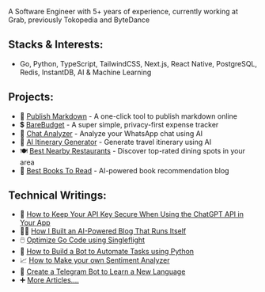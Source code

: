 A Software Engineer with 5+ years of experience, currently working at Grab, previously Tokopedia and ByteDance

## Stacks & Interests:
- Go, Python, TypeScript, TailwindCSS, Next.js, React Native, PostgreSQL, Redis, InstantDB, AI & Machine Learning

## Projects:
- 📄 <a href="https://publishmarkdown.com/" target="_blank">Publish Markdown</a> - A one-click tool to publish markdown online
- 💲 <a href="https://barebudget.app/" target="_blank">BareBudget</a> - A super simple, privacy-first expense tracker
- 💬 <a href="https://chatanalyzer.app/" target="_blank">Chat Analyzer</a> - Analyze your WhatsApp chat using AI
- 📃 <a href="https://itinerai.fly.dev/" target="_blank">AI Itinerary Generator</a> - Generate travel itinerary using AI
- 🍽️ <a href="https://best-nearby-restaurants.herokuapp.com" target="_blank">Best Nearby Restaurants</a> - Discover top-rated dining spots in your area
- 📔 <a href="https://bestbookstoread.info" target="_blank">Best Books To Read</a> - AI-powered book recommendation blog

## Technical Writings:
- 🔑 <a href="https://medium.com/@dzakyputra/how-to-keep-your-api-key-secure-when-using-the-chatgpt-api-in-your-app-13de2a19b73d" target="_blank">How to Keep Your API Key Secure When Using the ChatGPT API in Your App</a>
- ✍🏼 <a href="https://levelup.gitconnected.com/how-i-built-an-ai-powered-blog-that-runs-itself-339421fbd5d1" target="_blank">How I Built an AI-Powered Blog That Runs Itself</a>
- 🖱️ <a href="https://medium.com/gitconnected/optimize-your-go-code-using-singleflight-3f11a808324" target="_blank">Optimize Go Code using Singleflight</a>
- 🤖 <a href="https://medium.com/free-code-camp/how-to-build-a-bot-to-automate-your-mindless-tasks-using-python-and-google-bigquery-a34faf7fb74" target="_blank">How to Build a Bot to Automate Tasks using Python</a>
- 📈 <a href="https://medium.com/free-code-camp/how-to-make-your-own-sentiment-analyzer-using-python-and-googles-natural-language-api-9e91e1c493e" target="_blank">How to Make your own Sentiment Analyzer</a>
- 📝 <a href="https://medium.com/towards-data-science/create-a-telegram-bot-to-help-you-learn-a-new-language-aef10607b5f9" target="_blank">Create a Telegram Bot to Learn a New Language</a>
- ➕ <a href="https://medium.com/@dzakyputra" target="_blank">More Articles....</a> 